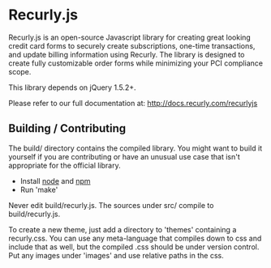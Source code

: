 # Recurly.js 

Recurly.js is an open-source Javascript library for creating great looking credit card forms to securely create subscriptions, one-time transactions, and update billing information using Recurly. The library is designed to create fully customizable order forms while minimizing your PCI compliance scope.

This library depends on jQuery 1.5.2+.

Please refer to our full documentation at: http://docs.recurly.com/recurlyjs

## Building / Contributing

The build/ directory contains the compiled library. You might want to build it yourself if you are contributing or have an unusual use case that isn't appropriate for the official library.

* Install [node](http://nodejs.org/) and [npm](http://npmjs.org/)
* Run 'make'

Never edit build/recurly.js. The sources under src/ compile to build/recurly.js.

To create a new theme, just add a directory to 'themes' containing a recurly.css.
You can use any meta-language that compiles down to css and include that as well,
but the compiled .css should be under version control.
Put any images under 'images' and use relative paths in the css.
